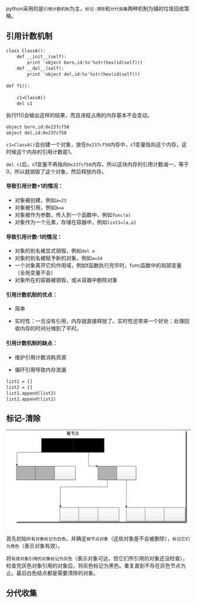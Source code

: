 python采用的是`引用计数机制`为主，`标记-清除`和`分代收集`两种机制为辅的垃圾回收策略。

## 引用计数机制

```
class ClassA():
    def __init__(self):
        print 'object born,id:%s'%str(hex(id(self)))
    def __del__(self):
        print 'object del,id:%s'%str(hex(id(self)))

def f1():

    c1=ClassA()
    del c1
```

执行f1\(\)会输出这样的结果，而且进程占用的内存基本不会变动。

```
object born,id:0x237cf58
object del,id:0x237cf58
```

`c1=ClassA()`会创建一个对象，放在`0x237cf58`内存中，c1变量指向这个内存，这时候这个内存的引用计数是1。

`del c1`后，c1变量不再指向`0x237cf58`内存，所以这块内存的引用计数减一，等于0，所以就销毁了这个对象，然后释放内存。

#### 导致引用计数+1的情况：

* 对象被创建，例如`a=23`
* 对象被引用，例如`b=a`
* 对象被作为参数，传入到一个函数中，例如`func(a)`
* 对象作为一个元素，存储在容器中，例如`list1=[a,a]`

#### 导致引用计数-1的情况：

* 对象的别名被显式销毁，例如`del a`
* 对象的别名被赋予新的对象，例如`a=24`
* 一个对象离开它的作用域，例如f函数执行完毕时，func函数中的局部变量（全局变量不会）
* 对象所在的容器被销毁，或从容器中删除对象

#### 引用计数机制的优点：

* 简单

* 实时性：一旦没有引用，内存就直接释放了。实时性还带来一个好处：处理回收内存的时间分摊到了平时。

#### 引用计数机制的缺点：

* 维护引用计数消耗资源

* 循环引用导致内存泄漏

```
list1 = []
list2 = []
list1.append(list2)
list2.append(list1)
```

## 标记-清除

![](/assets/Snip20180226_1.png)

首先初始`所有对象标记为白色`，并确定`根节点对象`（这些对象是不会被删除），`标记它们为黑色`（表示对象有效）。

将`有效对象引用的对象标记为灰色`（表示对象可达，但它们所引用的对象还没检查），检查完灰色对象引用的对象后，将灰色标记为黑色。重复直到不存在灰色节点为止。最后白色结点都是需要清除的对象。



## 分代收集

